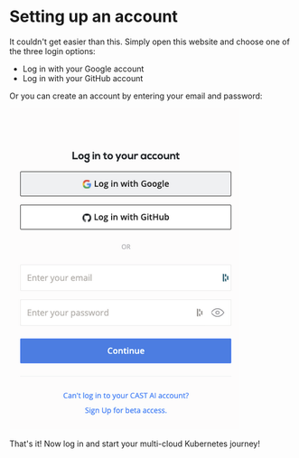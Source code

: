 # Setting up an account

It couldn't get easier than this. Simply open this website and choose one of the three login options:

* Log in with your Google account
* Log in with your GitHub account

Or you can create an account by entering your email and password:

![](setting-up-account/login1.png)

That's it! Now log in and start your multi-cloud Kubernetes journey!
